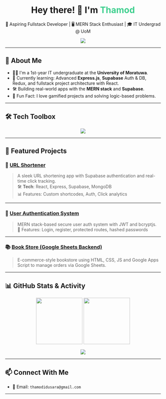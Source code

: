 <h1 align="center">Hey there! 👋 I'm <span style="color:#3ECF8E">Thamod</span></h1>

<p align="center">
  🚀 Aspiring Fullstack Developer | 🖥️ MERN Stack Enthusiast | 🎓 IT Undergrad @ UoM
</p>

<div align="center">
  <img src="https://readme-typing-svg.herokuapp.com?font=Fira+Code&duration=2500&pause=1000&color=3ECF8E&center=true&vCenter=true&width=435&lines=Learning+Fullstack+Development...;Building+Real-world+Projects...;">
</div>

---

## 🧠 About Me

- 🧑‍💻 I'm a 1st-year IT undergraduate at the **University of Moratuwa**.
- 🌱 Currently learning: Advanced **Express.js**, **Supabase** Auth & DB, Redux, and fullstack project architecture with React.
- 🛠️ Building real-world apps with the **MERN stack** and **Supabase**.
- 🧩 Fun Fact: I love gamified projects and solving logic-based problems.

---

## 🛠️ Tech Toolbox

<p align="center">
  <img src="https://skillicons.dev/icons?i=html,css,js,react,next,tailwind,nodejs,express,mongodb,supabase,git,github,vite,postman" />
</p>

---

## 🌟 Featured Projects

### 🔗 [URL Shortener](https://url-shortener-navy-kappa.vercel.app/)
> A sleek URL shortening app with Supabase authentication and real-time click tracking.  
🛠️ **Tech**: React, Express, Supabase, MongoDB  
📊 Features: Custom shortcodes, Auth, Click analytics

---

### 🔐 [User Authentication System](https://github.com/thamod-03/fullstack-user-auth)
> MERN stack-based secure user auth system with JWT and bcryptjs.  
🔐 Features: Login, register, protected routes, hashed passwords

---

### 📚 [Book Store (Google Sheets Backend)](https://book-store-thamod.netlify.app/)
> E-commerce-style bookstore using HTML, CSS, JS and Google Apps Script to manage orders via Google Sheets.

---

## 📊 GitHub Stats & Activity

<p align="center">
  <img src="https://github-readme-stats.vercel.app/api?username=thamod-03&show_icons=true&theme=tokyonight" height="150"/>
  <img src="https://github-readme-stats.vercel.app/api/top-langs/?username=thamod-03&layout=compact&theme=tokyonight" height="150"/>
</p>

<p align="center">
  <img src="https://github-readme-streak-stats.herokuapp.com/?user=thamod-03&theme=tokyonight" />
</p>

---

## 📫 Connect With Me

- 📧 Email: `thamodidusara@gmail.com`  

---

